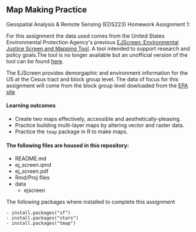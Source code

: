 ## Map Making Practice

Geospatial Analysis & Remote Sensing (EDS223) Homework Assignment 1:

For this assignment the data used comes from the United States Environmental Protection Agency's previous [EJScreen: Environmental Justice Screen and Mapping Tool](https://www.epa.gov/ejscreen). A tool intended to support research and policy goals.The tool is no longer available but an unofficial version of the tool can be found [here](https://pedp-ejscreen.azurewebsites.net/).

The EJScreen provides demorgaphic and environment information for the US at the Cesus tract and block group level. The data of focus for this assignment will come from the block group level dowloaded from the [EPA site](https://www.epa.gov/ejscreen/download-ejscreen-data)

#### Learning outcomes 
- Create two maps effectively, accessible and aesthetically-pleasing. 
- Practice building multi-layer maps by altering vector and raster data. 
- Practice the `tmap` package in R to make maps.

#### The following files are housed in this repository: 
- README.md 
- ej_screen.qmd 
- ej_screen.pdf 
- Rmd/Proj files 
- data 
  - ejscreen

The following packages where installed to complete this assignment

```         
- install.packages("sf")
- install.packages("stars")
- install.packages("tmap")
```
